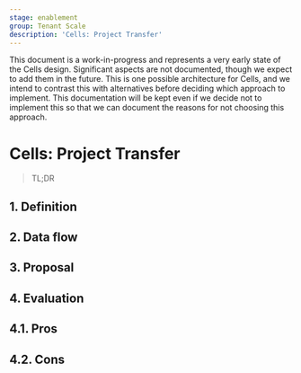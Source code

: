 ```yaml
---
stage: enablement
group: Tenant Scale
description: 'Cells: Project Transfer'
---
```


<!-- vale gitlab.FutureTense = NO -->

This document is a work-in-progress and represents a very early state of the Cells design.
Significant aspects are not documented, though we expect to add them in the future.
This is one possible architecture for Cells, and we intend to contrast this with alternatives before deciding which approach to implement.
This documentation will be kept even if we decide not to implement this so that we can document the reasons for not choosing this approach.

# Cells: Project Transfer

> TL;DR

## 1. Definition

## 2. Data flow

## 3. Proposal

## 4. Evaluation

## 4.1. Pros

## 4.2. Cons
